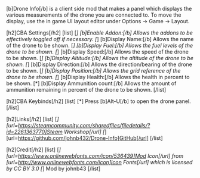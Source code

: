 [b]Drone Info[/b] is a client side mod that makes a panel which displays the various measurements of the drone you are connected to. To move the display, use the in game UI layout editor under Options -> Game -> Layout.

[h2]CBA Settings[/h2]
[list]
[*] [b]Enable Addon:[/b] Allows the addons to be effectively toggled off if necessary.
[*] [b]Display Name:[/b] Allows the name of the drone to be shown.
[*] [b]Display Fuel:[/b] Allows the fuel levels of the drone to be shown.
[*] [b]Display Speed:[/b] Allows the speed of the drone to be shown.
[*] [b]Display Altitude:[/b] Allows the altitude of the drone to be shown.
[*] [b]Display Direction:[/b] Allows the direction/bearing of the drone to be shown.
[*] [b]Display Position:[/b] Allows the grid reference of the drone to be shown.
[*] [b]Display Health:[/b] Allows the health in percent to be shown.
[*] [b]Display Ammunition count:[/b] Allows the amount of ammunition remaining in percent of the drone to be shown.
[/list]

[h2]CBA Keybinds[/h2]
[list]
[*] Press [b]Alt-U[/b] to open the drone panel.
[/list]

[h2]Links[/h2]
[list]
[*] [url=https://steamcommunity.com/sharedfiles/filedetails/?id=2261363770]Steam Workshop[/url]
[*] [url=https://github.com/johnb432/Drone-Info]GitHub[/url]
[/list]

[h2]Credit[/h2]
[list]
[*] [url=https://www.onlinewebfonts.com/icon/536439]Mod Icon[/url] from [url=http://www.onlinewebfonts.com/icon]Icon Fonts[/url] which is licensed by CC BY 3.0
[*] Mod by johnb43
[/list]
